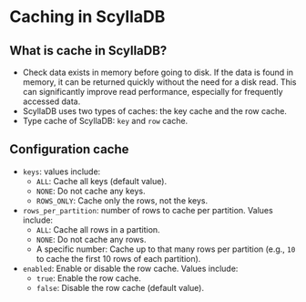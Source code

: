 # Caching in ScyllaDB

## What is cache in ScyllaDB?

- Check data exists in memory before going to disk. If the data is found in memory, it can be returned quickly without the need for a disk read. This can significantly improve read performance, especially for frequently accessed data.
- ScyllaDB uses two types of caches: the key cache and the row cache.
- Type cache of ScyllaDB: `key` and `row` cache.

## Configuration cache

- `keys`: values include:
  - `ALL`: Cache all keys (default value).
  - `NONE`: Do not cache any keys.
  - `ROWS_ONLY`: Cache only the rows, not the keys.
- `rows_per_partition`: number of rows to cache per partition. Values include:
  - `ALL`: Cache all rows in a partition.
  - `NONE`: Do not cache any rows.
  - A specific number: Cache up to that many rows per partition (e.g., `10` to cache the first 10 rows of each partition).
- `enabled`: Enable or disable the row cache. Values include:
  - `true`: Enable the row cache.
  - `false`: Disable the row cache (default value).
